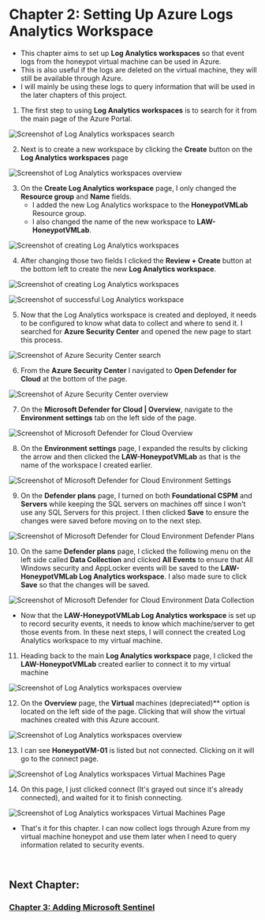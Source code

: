 # Chapter 2: Setting Up Azure Logs Analytics Workspace

- This chapter aims to set up **Log Analytics workspaces** so that event logs from the honeypot virtual machine can be used in Azure.
- This is also useful if the logs are deleted on the virtual machine, they will still be available through Azure.
- I will mainly be using these logs to query information that will be used in the later chapters of this project. 

1. The first step to using **Log Analytics workspaces** is to search for it from the main page of the Azure Portal.

![Screenshot of Log Analytics workspaces search](https://raw.githubusercontent.com/skghprofile/Microsoft-Azure-SIEM-Project/main/images/c2-img1.PNG)

2. Next is to create a new workspace by clicking the **Create** button on the **Log Analytics workspaces** page

![Screenshot of Log Analytics workspaces overview](https://raw.githubusercontent.com/skghprofile/Microsoft-Azure-SIEM-Project/main/images/c2-img2.PNG)

3. On the **Create Log Analytics workspace** page, I only changed the **Resource group** and **Name** fields.
   - I added the new Log Analytics workspace to the **HoneypotVMLab** Resource group.
   - I also changed the name of the new workspace to **LAW-HoneypotVMLab**.

![Screenshot of creating Log Analytics workspaces](https://raw.githubusercontent.com/skghprofile/Microsoft-Azure-SIEM-Project/main/images/c2-img3.PNG)

4. After changing those two fields I clicked the **Review + Create** button at the bottom left to create the new **Log Analytics workspace**.

![Screenshot of creating Log Analytics workspaces](https://raw.githubusercontent.com/skghprofile/Microsoft-Azure-SIEM-Project/main/images/c2-img4.PNG)

![Screenshot of successful Log Analytics workspace](https://raw.githubusercontent.com/skghprofile/Microsoft-Azure-SIEM-Project/main/images/c2-img5.PNG)

5. Now that the Log Analytics workspace is created and deployed, it needs to be configured to know what data to collect and where to send it. I searched for **Azure Security Center** and opened the new page to start this process.

![Screenshot of Azure Security Center search](https://raw.githubusercontent.com/skghprofile/Microsoft-Azure-SIEM-Project/main/images/c2-img6.PNG)

6. From the **Azure Security Center** I navigated to **Open Defender for Cloud** at the bottom of the page.

![Screenshot of Azure Security Center overview](https://raw.githubusercontent.com/skghprofile/Microsoft-Azure-SIEM-Project/main/images/c2-img7.PNG)

7. On the **Microsoft Defender for Cloud | Overview**, navigate to the **Environment settings** tab on the left side of the page.

![Screenshot of Microsoft Defender for Cloud Overview](https://raw.githubusercontent.com/skghprofile/Microsoft-Azure-SIEM-Project/main/images/c2-img8.PNG)

8. On the **Environment settings** page, I expanded the results by clicking the arrow and then clicked the **LAW-HoneypotVMLab** as that is the name of the workspace I created earlier.

![Screenshot of Microsoft Defender for Cloud Environment Settings](https://raw.githubusercontent.com/skghprofile/Microsoft-Azure-SIEM-Project/main/images/c2-img9.PNG)

9. On the **Defender plans** page, I turned on both **Foundational CSPM** and **Servers** while keeping the SQL servers on machines off since I won't use any SQL Servers for this project. I then clicked **Save** to ensure the changes were saved before moving on to the next step.

![Screenshot of Microsoft Defender for Cloud Environment Defender Plans](https://raw.githubusercontent.com/skghprofile/Microsoft-Azure-SIEM-Project/main/images/c2-img10.PNG)

10. On the same **Defender plans** page, I clicked the following menu on the left side called **Data Collection** and clicked **All Events** to ensure that All Windows security and AppLocker events will be saved to the **LAW-HoneypotVMLab Log Analytics workspace**. I also made sure to click **Save** so that the changes will be saved.

![Screenshot of Microsoft Defender for Cloud Environment Data Collection](https://raw.githubusercontent.com/skghprofile/Microsoft-Azure-SIEM-Project/main/images/c2-img11.PNG)

- Now that the **LAW-HoneypotVMLab Log Analytics workspace** is set up to record security events, it needs to know which machine/server to get those events from. In these next steps, I will connect the created Log Analytics workspace to my virtual machine.

11.  Heading back to the main **Log Analytics workspace** page, I clicked the **LAW-HoneypotVMLab** created earlier to connect it to my virtual machine

![Screenshot of Log Analytics workspaces overview](https://raw.githubusercontent.com/skghprofile/Microsoft-Azure-SIEM-Project/main/images/c2-img12.PNG)

12. On the **Overview** page, the **Virtual** machines (depreciated)** option is located on the left side of the page. Clicking that will show the virtual machines created with this Azure account.

![Screenshot of Log Analytics workspaces overview](https://raw.githubusercontent.com/skghprofile/Microsoft-Azure-SIEM-Project/main/images/c2-img13.PNG)

13. I can see **HoneypotVM-01** is listed but not connected. Clicking on it will go to the connect page.

![Screenshot of Log Analytics workspaces Virtual Machines Page](https://raw.githubusercontent.com/skghprofile/Microsoft-Azure-SIEM-Project/main/images/c2-img14.PNG)

14. On this page, I just clicked connect (It's grayed out since it's already connected), and waited for it to finish connecting.

![Screenshot of Log Analytics workspaces Virtual Machines Page](https://raw.githubusercontent.com/skghprofile/Microsoft-Azure-SIEM-Project/main/images/c2-img15.PNG)

- That's it for this chapter. I can now collect logs through Azure from my virtual machine honeypot and use them later when I need to query information related to security events.

&nbsp;

## Next Chapter: 
### [Chapter 3: Adding Microsoft Sentinel](https://github.com/skghprofile/Microsoft-Azure-SIEM-Project/blob/main/chapters/Chapter3_AddingMSSentinel.md)